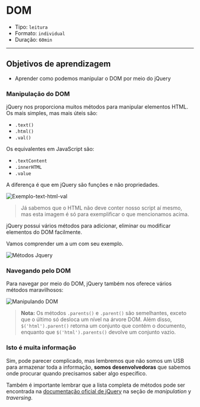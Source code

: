 # DOM

- Tipo: `leitura`
- Formato: `individual`
- Duração: `60min`

***

## Objetivos de aprendizagem

- Aprender como podemos manipular o DOM por meio do jQuery

### Manipulação do DOM

jQuery nos proporciona muitos métodos para manipular elementos HTML. Os mais
simples, mas mais úteis são:

- `.text()`
- `.html()`
- `.val()`

Os equivalentes em JavaScript são:

- `.textContent`
- `.innerHTML`
- `.value`

A diferença é que em jQuery são funções e não propriedades.

![Exemplo-text-html-val](https://user-images.githubusercontent.com/25912510/54452672-b81f5780-4723-11e9-980e-cb74399e2863.png)

> Já sabemos que o HTML não deve conter nosso script aí mesmo, mas esta imagem é
> só para exemplificar o que mencionamos acima.

jQuery possui vários métodos para adicionar, eliminar ou modificar elementos do
DOM facilmente.

Vamos comprender um a um com seu exemplo.

![Métodos Jquery](https://imgur.com/cQe2gk3)

### Navegando pelo DOM

Para navegar por meio do DOM, jQuery também nos oferece vários métodos
maravilhosos:

![Manipulando DOM](https://imgur.com/grv7ZMA)

> **Nota:** Os métodos `.parents()` e `.parent()` são semelhantes, exceto que o
> último só desloca um nível na árvore DOM.
> Além disso, `$('html').parent()` retorna um conjunto que contém o documento,
> enquanto que `$('html').parents()` devolve um conjunto vazio.

### Isto é muita informação

Sim, pode parecer complicado, mas lembremos que não somos um USB para armazenar
toda a informação, **somos desenvolvedoras** que sabemos onde procurar quando
precisamos saber algo específico.

Também é importante lembrar que a lista completa de métodos pode ser encontrada
na [documentação oficial de jQuery](https://api.jquery.com/) na seção de
_manipulation_ y _traversing_.
